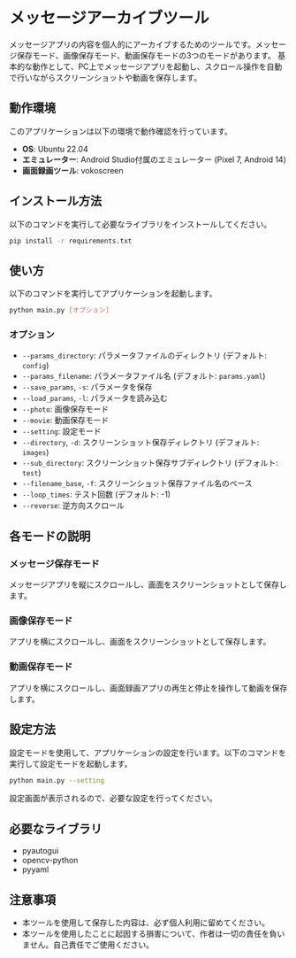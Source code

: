 # メッセージアーカイブツール

メッセージアプリの内容を個人的にアーカイブするためのツールです。メッセージ保存モード、画像保存モード、動画保存モードの3つのモードがあります。
基本的な動作として、PC上でメッセージアプリを起動し、スクロール操作を自動で行いながらスクリーンショットや動画を保存します。

## 動作環境

このアプリケーションは以下の環境で動作確認を行っています。

- **OS**: Ubuntu 22.04
- **エミュレーター**: Android Studio付属のエミュレーター (Pixel 7, Android 14)
- **画面録画ツール**: vokoscreen

## インストール方法

以下のコマンドを実行して必要なライブラリをインストールしてください。

```sh
pip install -r requirements.txt
```

## 使い方

以下のコマンドを実行してアプリケーションを起動します。

```sh
python main.py [オプション]
```

### オプション

- `--params_directory`: パラメータファイルのディレクトリ (デフォルト: `config`)
- `--params_filename`: パラメータファイル名 (デフォルト: `params.yaml`)
- `--save_params`, `-s`: パラメータを保存
- `--load_params`, `-l`: パラメータを読み込む
- `--photo`: 画像保存モード
- `--movie`: 動画保存モード
- `--setting`: 設定モード
- `--directory`, `-d`: スクリーンショット保存ディレクトリ (デフォルト: `images`)
- `--sub_directory`: スクリーンショット保存サブディレクトリ (デフォルト: `test`)
- `--filename_base`, `-f`: スクリーンショット保存ファイル名のベース
- `--loop_times`: テスト回数 (デフォルト: -1)
- `--reverse`: 逆方向スクロール

## 各モードの説明

### メッセージ保存モード

メッセージアプリを縦にスクロールし、画面をスクリーンショットとして保存します。

### 画像保存モード

アプリを横にスクロールし、画面をスクリーンショットとして保存します。

### 動画保存モード

アプリを横にスクロールし、画面録画アプリの再生と停止を操作して動画を保存します。

## 設定方法

設定モードを使用して、アプリケーションの設定を行います。以下のコマンドを実行して設定モードを起動します。

```sh
python main.py --setting
```

設定画面が表示されるので、必要な設定を行ってください。

## 必要なライブラリ

- pyautogui
- opencv-python
- pyyaml

## 注意事項

- 本ツールを使用して保存した内容は、必ず個人利用に留めてください。
- 本ツールを使用したことに起因する損害について、作者は一切の責任を負いません。自己責任でご使用ください。
